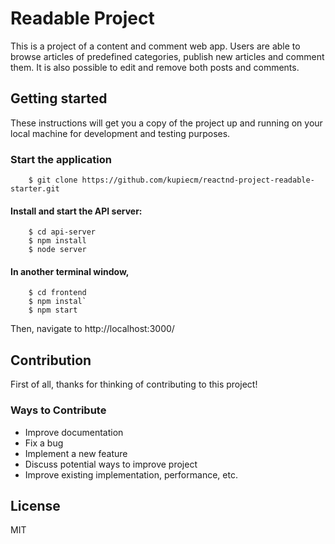 # Readable Project

This is a project of a content and comment web app. Users are able to browse articles of predefined categories, publish 
new articles and comment them. It is also possible to edit and remove both posts and comments.

## Getting started
These instructions will get you a copy of the project up and running on your local machine for development and testing purposes.

### Start the application

```shell
    $ git clone https://github.com/kupiecm/reactnd-project-readable-starter.git
```
#### Install and start the API server:
```shell
    $ cd api-server
    $ npm install
    $ node server
```
#### In another terminal window,
```shell
    $ cd frontend
    $ npm instal`
    $ npm start
```
Then, navigate to http://localhost:3000/

## Contribution
First of all, thanks for thinking of contributing to this project!

###  Ways to Contribute

* Improve documentation
* Fix a bug
* Implement a new feature
* Discuss potential ways to improve project
* Improve existing implementation, performance, etc.

## License
MIT
